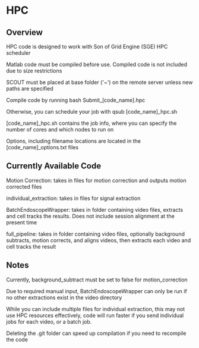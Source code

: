 # HPC
## Overview
HPC code is designed to work with Son of Grid Engine (SGE) HPC scheduler

Matlab code must be compiled before use. Compiled code is not included due to size restrictions

SCOUT must be placed at base folder ('~') on the remote server unless new paths are specified

Compile code by running bash Submit_[code_name].hpc

Otherwise, you can schedule your job with qsub [code_name]_hpc.sh

[code_name]_hpc.sh contains the job info, where you can specify the number of cores and which nodes to run on

Options, including filename locations are located in the [code_name]_options.txt files

## Currently Available Code

Motion Correction: takes in files for motion correction and outputs motion corrected files

individual_extraction: takes in files for signal extraction

BatchEndoscopeWrapper: takes in folder containing video files, extracts and cell tracks the results. Does not include session alignment at the present time

full_pipeline: takes in folder containing video files, optionally background subtracts, motion corrects, and aligns videos, then extracts each video and cell tracks the result

## Notes

Currently, background_subtract must be set to false for motion_correction

Due to required manual input, BatchEndoscopeWrapper can only be run if no other extractions exist in the video directory

While you can include multiple files for individual extraction, this may not use HPC resources effectively, code will run faster if you send individual jobs for each video, or a batch job.

Deleting the .git folder can speed up compilation if you need to recompile the code